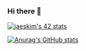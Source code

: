 ### Hi there 👋
[![jaeskim's 42 stats](https://badge42.herokuapp.com/api/stats/iraqi?privacyEmail=true&darkmode=true)](https://github.com/JaeSeoKim/badge42)


[![Anurag's GitHub stats](https://github-readme-stats.vercel.app/api?username=ismailraqi)](https://github.com/anuraghazra/github-readme-stats)

<!--
**ismailraqi/ismailraqi** is a ✨ _special_ ✨ repository because its `README.md` (this file) appears on your GitHub profile.

Here are some ideas to get you started:

- 🔭 I’m currently working on ...
- 🌱 I’m currently learning ...
- 👯 I’m looking to collaborate on ...
- 🤔 I’m looking for help with ...
- 💬 Ask me about ...
- 📫 How to reach me: ...
- 😄 Pronouns: ...
- ⚡ Fun fact: ...
-->
